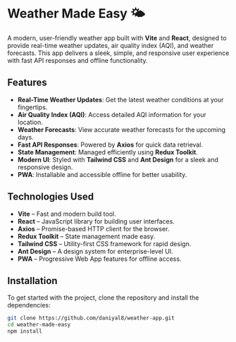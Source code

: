 # Weather Made Easy 🌤️

A modern, user-friendly weather app built with **Vite** and **React**, designed to provide real-time weather updates, air quality index (AQI), and weather forecasts. This app delivers a sleek, simple, and responsive user experience with fast API responses and offline functionality.

## Features

- **Real-Time Weather Updates**: Get the latest weather conditions at your fingertips.
- **Air Quality Index (AQI)**: Access detailed AQI information for your location.
- **Weather Forecasts**: View accurate weather forecasts for the upcoming days.
- **Fast API Responses**: Powered by **Axios** for quick data retrieval.
- **State Management**: Managed efficiently using **Redux Toolkit**.
- **Modern UI**: Styled with **Tailwind CSS** and **Ant Design** for a sleek and responsive design.
- **PWA**: Installable and accessible offline for better usability.

## Technologies Used

- **Vite** – Fast and modern build tool.
- **React** – JavaScript library for building user interfaces.
- **Axios** – Promise-based HTTP client for the browser.
- **Redux Toolkit** – State management made easy.
- **Tailwind CSS** – Utility-first CSS framework for rapid design.
- **Ant Design** – A design system for enterprise-level UI.
- **PWA** – Progressive Web App features for offline access.

## Installation

To get started with the project, clone the repository and install the dependencies:

```bash
git clone https://github.com/daniyal8/weather-app.git
cd weather-made-easy
npm install
